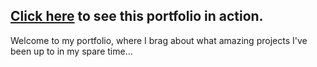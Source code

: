 ## [Click here](mikenovember.github.io) to see this portfolio in action.
Welcome to my portfolio, where I brag about what amazing projects I've been up to in my spare time...
